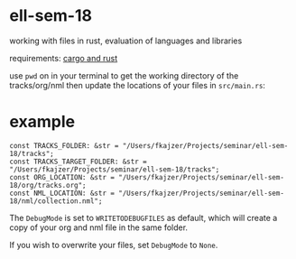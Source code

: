 # ell-sem-18
working with files in rust, evaluation of languages and libraries

requirements: [cargo and rust](https://doc.rust-lang.org/book/ch01-01-installation.html)

use `pwd` on in your terminal to get the working directory of the tracks/org/nml then update the locations of your files in `src/main.rs`:

# example

```
const TRACKS_FOLDER: &str = "/Users/fkajzer/Projects/seminar/ell-sem-18/tracks";
const TRACKS_TARGET_FOLDER: &str = "/Users/fkajzer/Projects/seminar/ell-sem-18/tracks";
const ORG_LOCATION: &str = "/Users/fkajzer/Projects/seminar/ell-sem-18/org/tracks.org";
const NML_LOCATION: &str = "/Users/fkajzer/Projects/seminar/ell-sem-18/nml/collection.nml";
```

The `DebugMode` is set to `WRITETODEBUGFILES` as default, which will create a copy of your org and nml file in the same folder.

If you wish to overwrite your files, set `DebugMode` to `None`.
